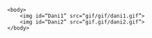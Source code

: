 <html>
	<head>
		<meta charset=“utf-8”>
		<title>GIF!</title>
		<meta  name=“description” content=“Animated Gifs from Core Studio”>
		<meta name = “author” content=“core”>
		<meta name = “og:title” content=“GIF!”>
		<meta name = “og:image” content=“”>
		<meta name = “og:description” content=“Animated Gifs from Core Studio”>
		<meta name = “og:site_name” content=“GIF!”>
	</head>

	<body>
		<img id=“Dani1” src=“gif/gif/dani1.gif”>
		<img id=“Dani2” src=“gif.gif/dani2.gif”>
	</body>

</html>
